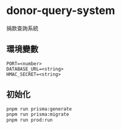# donor-query-system

捐款查詢系統

## 環境變數

```dosini
PORT=<number>
DATABASE_URL=<string>
HMAC_SECRET=<string>
```

## 初始化

```bash
pnpm run prisma:generate
pnpm run prisma:migrate
pnpm run prod:run
```
